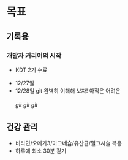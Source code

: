 
# 목표

## 기록용

### 개발자 커리어의 시작 
* KDT 2기 수료

- 12/27일
- 12/28일
    git 완벽히 이해해 보자!  아직은 어려운 
   ###### git git git 

> 

## 건강 관리

* 비타민/오메가3/마그네슘/유산균/밀크시슬 복용
* 하루에 최소 30분 걷기